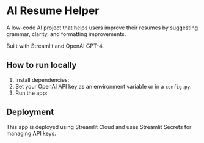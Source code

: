 # AI Resume Helper

A low-code AI project that helps users improve their resumes by suggesting grammar, clarity, and formatting improvements.

Built with Streamlit and OpenAI GPT-4.

## How to run locally

1. Install dependencies:
2. Set your OpenAI API key as an environment variable or in a `config.py`.
3. Run the app:


## Deployment

This app is deployed using Streamlit Cloud and uses Streamlit Secrets for managing API keys.
